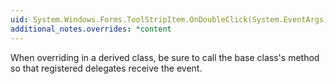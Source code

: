 ```yaml
---
uid: System.Windows.Forms.ToolStripItem.OnDoubleClick(System.EventArgs)
additional_notes.overrides: *content
---
```


<p>When overriding <xref href="System.Windows.Forms.ToolStripItem.OnDoubleClick(System.EventArgs)"></xref> in a derived class, be sure to call the base class's <xref href="System.Windows.Forms.ToolStripItem.OnDoubleClick(System.EventArgs)"></xref> method so that registered delegates receive the event.</p>


